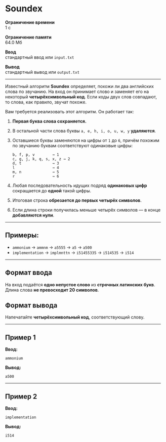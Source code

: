 # Soundex

**Ограничение времени**  
1 с

**Ограничение памяти**  
64.0 Мб

**Ввод**  
стандартный ввод или `input.txt`

**Вывод**  
стандартный вывод или `output.txt`

---

Известный алгоритм **Soundex** определяет, похожи ли два английских слова по звучанию. На вход он принимает слово и заменяет его на некоторый **четырёхсимвольный код**. Если коды двух слов совпадают, то слова, как правило, звучат похоже.

Вам требуется реализовать этот алгоритм. Он работает так:

1. **Первая буква слова сохраняется.**
2. В остальной части слова буквы `a, e, h, i, o, u, w, y` **удаляются**.
3. Оставшиеся буквы заменяются на цифры от `1` до `6`, причём похожим по звучанию буквам соответствуют одинаковые цифры:

   ```
   b, f, p, v        → 1
   c, g, j, k, q, s, x, z → 2
   d, t              → 3
   l                 → 4
   m, n              → 5
   r                 → 6
   ```

4. Любая последовательность идущих подряд **одинаковых цифр** сокращается до **одной** такой цифры.
5. Итоговая строка **обрезается до первых четырёх символов**.
6. Если длина строки получилась меньше четырёх символов — в конце **добавляются нули**.

---

## Примеры:

- `ammonium` → `ammnm` → `a5555` → `a5` → `a500`
- `implementation` → `implmnttn` → `i51455335` → `i514535` → `i514`

---

## Формат ввода

На вход подаётся **одно непустое слово** из **строчных латинских букв**.  
Длина слова **не превосходит 20 символов**.

## Формат вывода

Напечатайте **четырёхсимвольный код**, соответствующий слову.

---

## Пример 1

**Ввод:**
```
ammonium
```

**Вывод:**
```
a500
```

---

## Пример 2

**Ввод:**
```
implementation
```

**Вывод:**
```
i514
```